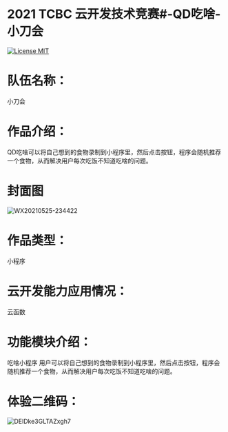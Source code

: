 2021 TCBC 云开发技术竞赛#-QD吃啥-小刀会
==============

[![License MIT](https://img.shields.io/badge/license-MIT-green.svg?style=flat)](https://github.com/onefboy/FFCache/blob/master/LICENSE)&nbsp;

队伍名称：
==============
小刀会

作品介绍：
==============
QD吃啥可以将自己想到的食物录制到小程序里，然后点击按钮，程序会随机推荐一个食物，从而解决用户每次吃饭不知道吃啥的问题。

封面图
==============
![WX20210525-234422](https://user-images.githubusercontent.com/21008041/119530678-d1b59280-bdb5-11eb-82cb-f1f669f2008e.png)

作品类型：
==============
小程序

云开发能力应用情况：
==============
云函数

功能模块介绍：
==============
吃啥小程序
用户可以将自己想到的食物录制到小程序里，然后点击按钮，程序会随机推荐一个食物，从而解决用户每次吃饭不知道吃啥的问题。

体验二维码：
==============
![DElDke3GLTAZxgh7](https://user-images.githubusercontent.com/21008041/119530791-ec880700-bdb5-11eb-8ae1-3b5b7740152e.jpg)
